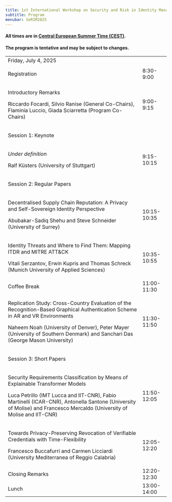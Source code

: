 ```yaml
---
title: 1st International Workshop on Security and Risk in Identity Management (SeRIM 2025)
subtitle: Program
menubar: SeRIM2025
---
```


<div class="text-center">
  <h4>All times are in <a href="https://time.is/en/CEST" target="_blank">Central European Summer Time (CEST)</a>.</h4>
  <h4>The program is tentative and may be subject to changes.</h4>
</div>

<table class="bordered program" width="100%">
  <tr class="day">
    <td colspan="2">
      Friday, July 4, 2025
      <!--<p class="location">X Y Z</p>-->
    </td>
  </tr>

  <tr class="logistical">
    <td class="talk">
      <p class="title">Registration</p>
    </td>
    <td>8:30-9:00</td>
  </tr>

  <tr class="institutional">
    <td class="talk">
      <p class="title">Introductory Remarks</p>
      <p class="speakers">Riccardo Focardi, Silvio Ranise (General Co-Chairs), Flaminia Luccio, Giada Sciarretta (Program Co-Chairs)</p>
    </td>
    <td>9:00-9:15</td>
  </tr>

  <tr class="session">
    <td colspan="2">
      <p class="title">Session 1: Keynote</p>
    </td>
  </tr>
  <tr>
    <td class="talk">
      <p class="title"><i>Under definition</i></p>
      <p class="speakers">Ralf Küsters (University of Stuttgart)</p>
    </td>
    <td>9:15-10:15</td>
  </tr>

  <tr class="session">
    <td colspan="2">
      <p class="title">Session 2: Regular Papers</p>
    </td>
  </tr>
  <tr>
    <td class="talk">
      <p class="title">Decentralised Supply Chain Reputation: A Privacy and Self-Sovereign Identity Perspective</p>
      <p class="speakers">Abubakar-Sadiq Shehu and Steve Schneider (University of Surrey)</p>
    </td>
    <td>10:15-10:35</td>
  </tr>
  <tr>
    <td class="talk">
      <p class="title">Identity Threats and Where to Find Them: Mapping ITDR and MITRE ATT&CK</p>
      <p class="speakers">Vitali Serzantov, Erwin Kupris and Thomas Schreck (Munich University of Applied Sciences)</p>
    </td>
    <td>10:35-10:55</td>
  </tr>

  <tr class="recreational">
    <td>
      Coffee Break
    </td>
    <td>11:00-11:30</td>
  </tr>

  <tr>
    <td class="talk">
      <p class="title">Replication Study: Cross-Country Evaluation of the Recognition-Based Graphical Authentication Scheme in AR and VR Environments</p>
      <p class="speakers">Naheem Noah (University of Denver), Peter Mayer (University of Southern Denmark) and Sanchari Das (George Mason University)</p>
    </td>
    <td>11:30-11:50</td>
  </tr>

  <tr class="session">
    <td colspan="2">
      <p class="title">Session 3: Short Papers</p>
    </td>
  </tr>
  <tr>
    <td class="paper">
      <p class="title">Security Requirements Classification by Means of Explainable Transformer Models</p>
      <p class="authors">Luca Petrillo (IMT Lucca and IIT-CNR), Fabio Martinelli (ICAR-CNR), Antonella Santone (University of Molise) and Francesco Mercaldo (University of Molise and IIT-CNR)</p>
    </td>
    <td>11:50-12:05</td>
  </tr>
  <tr>
    <td class="paper">
      <p class="title">Towards Privacy-Preserving Revocation of Verifiable Credentials with Time-Flexibility</p>
      <p class="authors">Francesco Buccafurri and Carmen Licciardi (University Mediterranea of Reggio Calabria)</p>
    </td>
    <td>12:05-12:20</td>
  </tr>

  <tr class="institutional">
    <td>
      Closing Remarks
    </td>
    <td>12:20-12:30</td>
  </tr>

  <tr class="recreational">
    <td>
      Lunch
    </td>
    <td>13:00-14:00</td>
  </tr>
</table>